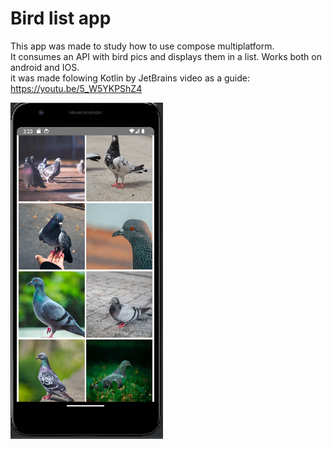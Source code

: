 # Bird list app

This app was made to study how to use compose multiplatform.\
It consumes an API with bird pics and displays them in a list. Works both on android and IOS.\
it was made folowing Kotlin by JetBrains video as a guide: https://youtu.be/5_W5YKPShZ4

![](readme_images/bird_app.PNG)
